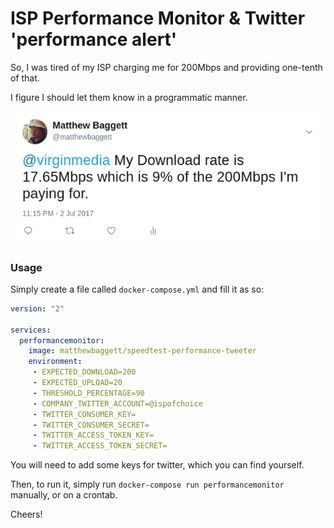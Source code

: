 # ISP Performance Monitor & Twitter 'performance alert'

So, I was tired of my ISP charging me for 200Mbps and providing one-tenth of that.

I figure I should let them know in a programmatic manner.

![Screenshot of me calling @virginmedia out for providing 9% of what I pay for](https://raw.githubusercontent.com/matthewbaggett/speedtest-bitcher/master/screenshot.png "Screenshot of me calling @virginmedia out for providing 9% of what I pay for")

### Usage

Simply create a file called `docker-compose.yml` and fill it as so:

```yaml
version: "2"

services:
  performancemonitor:
    image: matthewbaggett/speedtest-performance-tweeter
    environment:
     - EXPECTED_DOWNLOAD=200
     - EXPECTED_UPLOAD=20
     - THRESHOLD_PERCENTAGE=90
     - COMPANY_TWITTER_ACCOUNT=@ispofchoice
     - TWITTER_CONSUMER_KEY=
     - TWITTER_CONSUMER_SECRET=
     - TWITTER_ACCESS_TOKEN_KEY=
     - TWITTER_ACCESS_TOKEN_SECRET=
```

You will need to add some keys for twitter, which you can find yourself.

Then, to run it, simply run `docker-compose run performancemonitor` manually, or on a crontab.

Cheers!